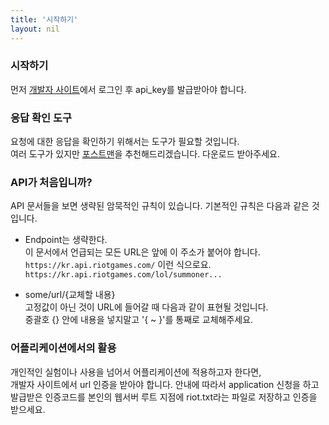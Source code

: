 ```yaml
---
title: '시작하기'
layout: nil
---
```


### 시작하기

먼저 [개발자 사이트](https://developer.riotgames.com)에서 
로그인 후 api_key를 발급받아야 합니다.

### 응답 확인 도구

요청에 대한 응답을 확인하기 위해서는 도구가 필요할 것입니다.  
여러 도구가 있지만 [포스트맨](https://www.getpostman.com/)을 추천해드리겠습니다.
다운로드 받아주세요.

### API가 처음입니까?

API 문서들을 보면 생략된 암묵적인 규칙이 있습니다.
기본적인 규칙은 다음과 같은 것입니다.
* Endpoint는 생략한다.  
이 문서에서 언급되는 모든 URL은 앞에 이 주소가 붙어야 합니다.
`https://kr.api.riotgames.com/`
이런 식으로요.
`https://kr.api.riotgames.com/lol/summoner...`
  
* some/url/{교체할 내용}  
고정값이 아닌 것이 URL에 들어갈 때 다음과 같이 표현될 것입니다.  
중괄호 {} 안에 내용을 넣지말고 '{ ~ }'를 통째로 교체해주세요.

### 어플리케이션에서의 활용

개인적인 실험이나 사용을 넘어서 어플리케이션에 적용하고자 한다면,  
개발자 사이트에서 url 인증을 받아야 합니다.
안내에 따라서 application 신청을 하고  
발급받은 인증코드를 본인의 웹서버 루트 지점에 riot.txt라는 파일로 저장하고 인증을 받으세요.